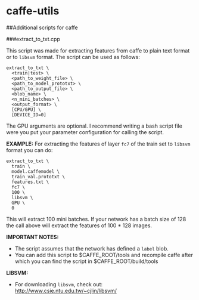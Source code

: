 # caffe-utils
##Additional scripts for caffe

###extract_to_txt.cpp

This script was made for extracting features from caffe to plain text format or to `libsvm` 
format. The script can be used as follows:
```
extract_to_txt \  
  <train|test> \  
  <path_to_weight_file> \  
  <path_to_model_prototxt> \  
  <path_to_output_file> \  
  <blob_name> \  
  <n_mini_batches> \  
  <output_format> \  
  [CPU/GPU] \  
  [DEVICE_ID=0]
```

The GPU arguments are optional. I recommend writing a bash script file were you put your
parameter configuration for calling the script.

**EXAMPLE:**
For extracting the features of layer `fc7` of the train set to `libsvm` format you can do:
```
extract_to_txt \
  train \
  model.caffemodel \
  train_val.prototxt \
  features.txt \
  fc7 \
  100 \
  libsvm \
  GPU \
  0
```

This will extract 100 mini batches. If your network has a batch size of 128 the call above
will extract the features of 100 * 128 images. 

**IMPORTANT NOTES:**
- The script assumes that the network has defined a `label` blob. 
- You can add this script to $CAFFE_ROOT/tools and recompile caffe after which you can
  find the script in $CAFFE_ROOT/build/tools

**LIBSVM:**
- For downloading `libsvm`, check out:
  http://www.csie.ntu.edu.tw/~cjlin/libsvm/
